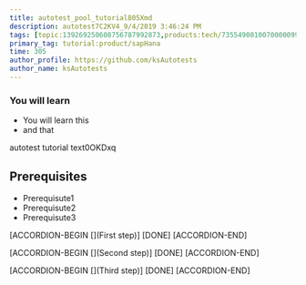 ```yaml
---
title: autotest_pool_tutorial805Xmd
description: autotest7C2KV4_9/4/2019 3:46:24 PM
tags: [topic:139269250608756787992873,products:tech/73554900100700000996,tutorial:experience/advanced]
primary_tag: tutorial:product/sapHana
time: 305
author_profile: https://github.com/ksAutotests
author_name: ksAutotests
---
```

### You will learn
- You will learn this
- and that

autotest tutorial text0OKDxq

## Prerequisites
- Prerequisute1
- Prerequisute2
- Prerequisute3

[ACCORDION-BEGIN [](First step)]
[DONE]
[ACCORDION-END]

[ACCORDION-BEGIN [](Second step)]
[DONE]
[ACCORDION-END]

[ACCORDION-BEGIN [](Third step)]
[DONE]
[ACCORDION-END]

